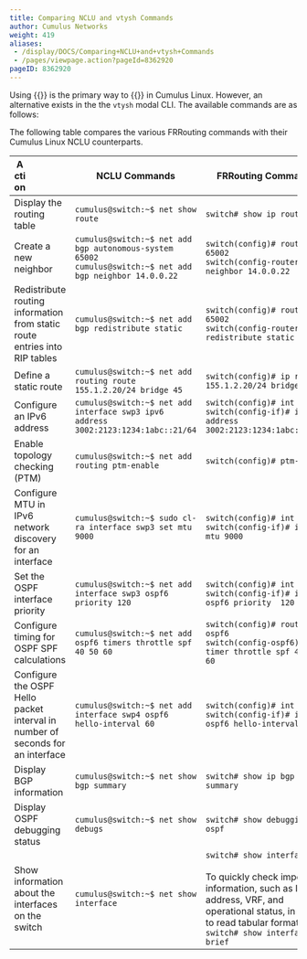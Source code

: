 ```yaml
---
title: Comparing NCLU and vtysh Commands
author: Cumulus Networks
weight: 419
aliases:
 - /display/DOCS/Comparing+NCLU+and+vtysh+Commands
 - /pages/viewpage.action?pageId=8362920
pageID: 8362920
---
```

Using {{<link url="Network-Command-Line-Utility-NCLU" text="NCLU">}} is the primary way to {{<link url="Configuring-FRRouting" text="configure routing">}} in Cumulus Linux. However, an alternative exists in the the `vtysh` modal CLI. The available commands are as follows:

The following table compares the various FRRouting commands with their Cumulus Linux NCLU counterparts.

|  <div style="width:20px">Action|NCLU Commands | FRRouting Commands |
| ----- | ------------ | ------------------ |
| Display the routing table | `cumulus@switch:~$ net show route` | `switch# show ip route` |
| Create a new neighbor| `cumulus@switch:~$ net add bgp autonomous-system 65002`<br>`cumulus@switch:~$ net add bgp neighbor 14.0.0.22` | `switch(config)# router bgp 65002`<br>`switch(config-router)# neighbor 14.0.0.22` |
| Redistribute routing information from static route entries into RIP tables | `cumulus@switch:~$ net add bgp redistribute static` | `switch(config)# router bgp 65002`<br>`switch(config-router)# redistribute static` |
| Define a static route | `cumulus@switch:~$ net add routing route 155.1.2.20/24 bridge 45` | `switch(config)# ip route 155.1.2.20/24 bridge 45` |
| Configure an IPv6 address | `cumulus@switch:~$ net add interface swp3 ipv6 address 3002:2123:1234:1abc::21/64` |`switch(config)# int swp3`<br>`switch(config-if)# ipv6 address 3002:2123:1234:1abc::21/64` |
| Enable topology checking (PTM) | `cumulus@switch:~$ net add routing ptm-enable` | `switch(config)# ptm-enable`|
| Configure MTU in IPv6 network discovery for an interface | `cumulus@switch:~$ sudo cl-ra interface swp3 set mtu 9000` | `switch(config)# int swp3`<br>`switch(config-if)# ipv6 nd mtu 9000` |
| Set the OSPF interface priority | `cumulus@switch:~$ net add interface swp3 ospf6 priority 120` | `switch(config)# int swp3`<br>`switch(config-if)# ip ospf6 priority  120` |
| Configure timing for OSPF SPF calculations | `cumulus@switch:~$ net add ospf6 timers throttle spf 40 50 60`|`switch(config)# router ospf6`<br>`switch(config-ospf6)# timer throttle spf 40 50 60`|
| Configure the OSPF Hello packet interval in number of seconds for an interface | `cumulus@switch:~$ net add interface swp4 ospf6 hello-interval 60`|`switch(config)# int swp4`<br>`switch(config-if)# ipv6 ospf6 hello-interval  60` |
| Display BGP information | `cumulus@switch:~$ net show bgp summary` | `switch# show ip bgp summary` |
| Display OSPF debugging status | `cumulus@switch:~$ net show debugs` | `switch# show debugging ospf` |
| Show information about the interfaces on the switch|`cumulus@switch:~$ net show interface` | `switch# show interface`<br><br>To quickly check important information, such as IP address, VRF, and operational status, in easy to read tabular format:<br>`switch# show interface brief` |
